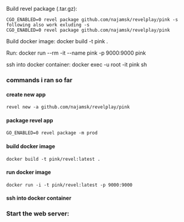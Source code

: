 Build revel package (.tar.gz):

    CGO_ENABLED=0 revel package github.com/najamsk/revelplay/pink -s
    following also work exluding -s
    CGO_ENABLED=0 revel package github.com/najamsk/revelplay/pink

Build docker image:
	docker build -t pink .

Run:
	docker run --rm -it --name pink -p 9000:9000 pink

ssh into docker container:
	docker exec -u root -it pink sh

### commands i ran so far

#### create new app
    revel new -a github.com/najamsk/revelplay/pink

#### package revel app
    GO_ENABLED=0 revel package -m prod
    

#### build docker image
    docker build -t pink/revel:latest .

#### run docker image
    docker run -i -t pink/revel:latest -p 9000:9000

#### ssh into docker container
    


### Start the web server:

